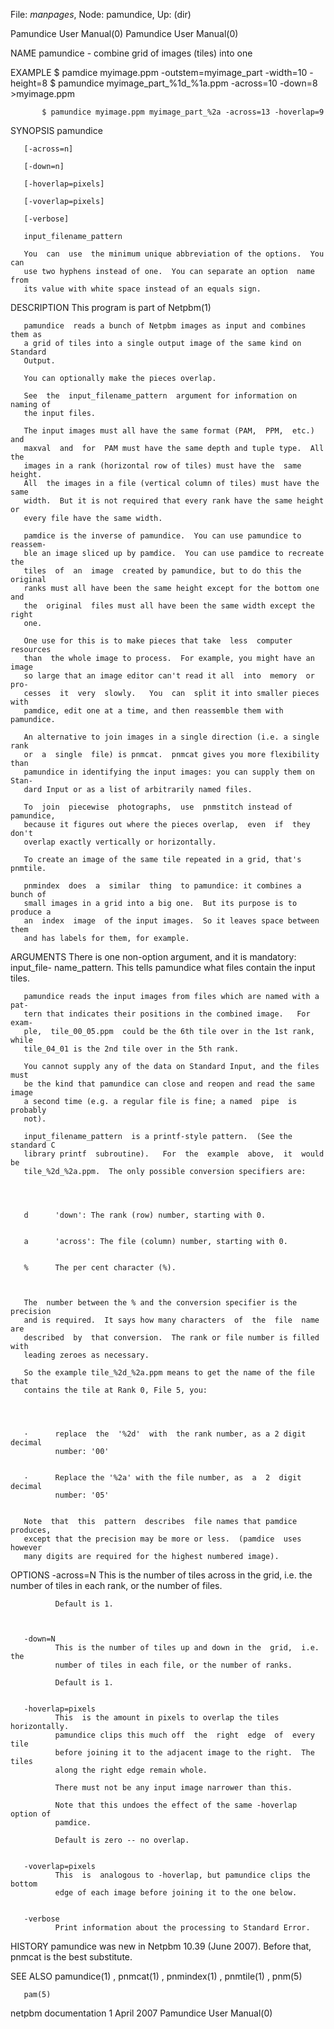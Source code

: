 File: *manpages*,  Node: pamundice,  Up: (dir)

Pamundice User Manual(0)                              Pamundice User Manual(0)



NAME
       pamundice - combine grid of images (tiles) into one


EXAMPLE
           $ pamdice myimage.ppm -outstem=myimage_part -width=10 -height=8
           $ pamundice myimage_part_%1d_%1a.ppm -across=10 -down=8 >myimage.ppm

           $ pamundice myimage.ppm myimage_part_%2a -across=13 -hoverlap=9



SYNOPSIS
       pamundice

       [-across=n]

       [-down=n]

       [-hoverlap=pixels]

       [-voverlap=pixels]

       [-verbose]

       input_filename_pattern

       You  can  use  the minimum unique abbreviation of the options.  You can
       use two hyphens instead of one.  You can separate an option  name  from
       its value with white space instead of an equals sign.


DESCRIPTION
       This program is part of Netpbm(1)

       pamundice  reads a bunch of Netpbm images as input and combines them as
       a grid of tiles into a single output image of the same kind on Standard
       Output.

       You can optionally make the pieces overlap.

       See  the  input_filename_pattern  argument for information on naming of
       the input files.

       The input images must all have the same format (PAM,  PPM,  etc.)   and
       maxval  and  for  PAM must have the same depth and tuple type.  All the
       images in a rank (horizontal row of tiles) must have the  same  height.
       All  the images in a file (vertical column of tiles) must have the same
       width.  But it is not required that every rank have the same height  or
       every file have the same width.

       pamdice is the inverse of pamundice.  You can use pamundice to reassem-
       ble an image sliced up by pamdice.  You can use pamdice to recreate the
       tiles  of  an  image  created by pamundice, but to do this the original
       ranks must all have been the same height except for the bottom one  and
       the  original  files must all have been the same width except the right
       one.

       One use for this is to make pieces that take  less  computer  resources
       than  the whole image to process.  For example, you might have an image
       so large that an image editor can't read it all  into  memory  or  pro-
       cesses  it  very  slowly.   You  can  split it into smaller pieces with
       pamdice, edit one at a time, and then reassemble them with pamundice.

       An alternative to join images in a single direction (i.e. a single rank
       or  a  single  file) is pnmcat.  pnmcat gives you more flexibility than
       pamundice in identifying the input images: you can supply them on Stan-
       dard Input or as a list of arbitrarily named files.

       To  join  piecewise  photographs,  use  pnmstitch instead of pamundice,
       because it figures out where the pieces overlap,  even  if  they  don't
       overlap exactly vertically or horizontally.

       To create an image of the same tile repeated in a grid, that's pnmtile.

       pnmindex  does  a  similar  thing  to pamundice: it combines a bunch of
       small images in a grid into a big one.  But its purpose is to produce a
       an  index  image  of the input images.  So it leaves space between them
       and has labels for them, for example.


ARGUMENTS
       There is one non-option argument,  and  it  is  mandatory:  input_file-
       name_pattern.  This tells pamundice what files contain the input tiles.

       pamundice reads the input images from files which are named with a pat-
       tern that indicates their positions in the combined image.   For  exam-
       ple,  tile_00_05.ppm  could be the 6th tile over in the 1st rank, while
       tile_04_01 is the 2nd tile over in the 5th rank.

       You cannot supply any of the data on Standard Input, and the files must
       be the kind that pamundice can close and reopen and read the same image
       a second time (e.g. a regular file is fine; a named  pipe  is  probably
       not).

       input_filename_pattern  is a printf-style pattern.  (See the standard C
       library printf  subroutine).   For  the  example  above,  it  would  be
       tile_%2d_%2a.ppm.  The only possible conversion specifiers are:




       d      'down': The rank (row) number, starting with 0.


       a      'across': The file (column) number, starting with 0.


       %      The per cent character (%).



       The  number between the % and the conversion specifier is the precision
       and is required.  It says how many characters  of  the  file  name  are
       described  by  that conversion.  The rank or file number is filled with
       leading zeroes as necessary.

       So the example tile_%2d_%2a.ppm means to get the name of the file  that
       contains the tile at Rank 0, File 5, you:




       ·      replace  the  '%2d'  with  the rank number, as a 2 digit decimal
              number: '00'


       ·      Replace the '%2a' with the file number, as  a  2  digit  decimal
              number: '05'


       Note  that  this  pattern  describes  file names that pamdice produces,
       except that the precision may be more or less.  (pamdice  uses  however
       many digits are required for the highest numbered image).



OPTIONS
       -across=N
              This  is the number of tiles across in the grid, i.e. the number
              of tiles in each rank, or the number of files.

              Default is 1.



       -down=N
              This is the number of tiles up and down in the  grid,  i.e.  the
              number of tiles in each file, or the number of ranks.

              Default is 1.


       -hoverlap=pixels
              This  is the amount in pixels to overlap the tiles horizontally.
              pamundice clips this much off  the  right  edge  of  every  tile
              before joining it to the adjacent image to the right.  The tiles
              along the right edge remain whole.

              There must not be any input image narrower than this.

              Note that this undoes the effect of the same -hoverlap option of
              pamdice.

              Default is zero -- no overlap.


       -voverlap=pixels
              This  is  analogous to -hoverlap, but pamundice clips the bottom
              edge of each image before joining it to the one below.


       -verbose
              Print information about the processing to Standard Error.




HISTORY
       pamundice was new in Netpbm 10.39 (June 2007).  Before that, pnmcat  is
       the best substitute.



SEE ALSO
       pamundice(1) , pnmcat(1) , pnmindex(1) , pnmtile(1) , pnm(5)

       pam(5)



netpbm documentation             1 April 2007         Pamundice User Manual(0)

